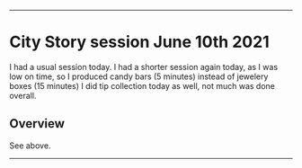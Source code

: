 
***

# City Story session June 10th 2021

I had a usual session today. I had a shorter session again today, as I was low on time, so I produced candy bars (5 minutes) instead of jewelery boxes (15 minutes) I did tip collection today as well, not much was done overall.

## Overview

See above.

***
